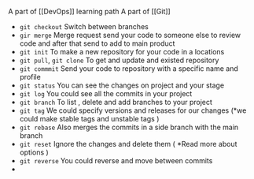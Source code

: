 A part of [[DevOps]] learning path
 A part of [[Git]]
 
- `git checkout` Switch between branches 
- `gir merge` Merge request send your code to someone else to review code and after that send to add to main product
- `git init` To make a new repository for your code in a locations 
- `git pull`, `git clone` To get and update and existed repository
- `git commmit` Send your code to repository with a specific name and profile 
- `git status` You can see the changes on project and your stage
- `git log` You could see all the commits in your project 
- `git branch` To list , delete and add branches to your project
- `git tag` We could specify versions and releases for our changes (*we could make stable tags and unstable tags )
- `git rebase` Also merges the commits in a side branch with the main branch 
- `git reset` Ignore the changes and delete them ( *Read more about options )
- `git reverse` You could reverse and move between commits 
- 
